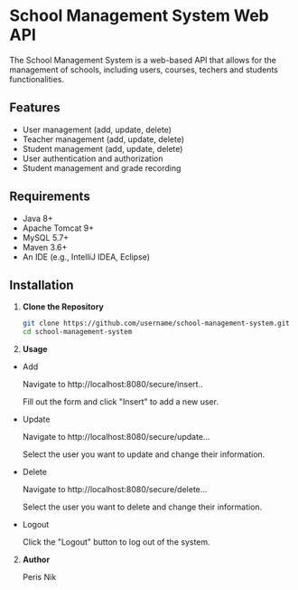 # School Management System Web API

The School Management System is a web-based API that allows for the management of schools, including users, courses, techers and students functionalities.

## Features

- User management (add, update, delete)
- Teacher management (add, update, delete)
- Student management (add, update, delete)
- User authentication and authorization
- Student management and grade recording

## Requirements

- Java 8+
- Apache Tomcat 9+
- MySQL 5.7+
- Maven 3.6+
- An IDE (e.g., IntelliJ IDEA, Eclipse)

## Installation

1. **Clone the Repository**
   ```bash
   git clone https://github.com/username/school-management-system.git
   cd school-management-system
   ```
   
2. **Usage**

  - Add
    
    Navigate to http://localhost:8080/secure/insert..

    Fill out the form and click "Insert" to add a new user.

  - Update

    Navigate to http://localhost:8080/secure/update...

    Select the user you want to update and change their information.

  - Delete

    Navigate to http://localhost:8080/secure/delete...

    Select the user you want to delete and change their information.

  - Logout

    Click the "Logout" button to log out of the system.

2. **Author**

     Peris Nik
